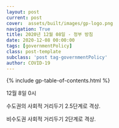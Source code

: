 ```yaml
---
layout: post
current: post
cover:  assets/built/images/gp-logo.png
navigation: True
title: 2020년 12월 08일 - 정부 방침
date: 2020-12-08 00:00:00
tags: [governmentPolicy]
class: post-template
subclass: 'post tag-governmentPolicy'
author: COVID-19
---
```


{% include gp-table-of-contents.html %}

12월 8일 0시  

수도권의 사회적 거리두기 2.5단계로 격상.

비수도권 사회적 거리두기 2단계로 격상.